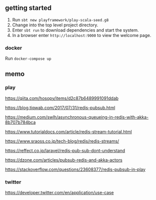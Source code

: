 ## getting started

1. Run `sbt new playframework/play-scala-seed.g8`
2. Change into the top level project directory.
3. Enter `sbt run` to download dependencies and start the system.
4. In a browser enter `http://localhost:9000` to view the welcome page.

### docker

Run `docker-compose up`

## memo

### play

https://qiita.com/hosopy/items/d2c87b6489991091ddab

https://blog.tiqwab.com/2017/07/31/redis-pubsub.html

https://medium.com/swlh/asynchronous-queueing-in-redis-with-akka-8b707b784bca

https://www.tutorialdocs.com/article/redis-stream-tutorial.html

https://www.sraoss.co.jp/tech-blog/redis/redis-streams/

https://reffect.co.jp/laravel/redis-pub-sub-dont-understand

https://dzone.com/articles/pubsub-redis-and-akka-actors

https://stackoverflow.com/questions/23608377/redis-pubsub-in-play

### twitter

https://developer.twitter.com/en/application/use-case
